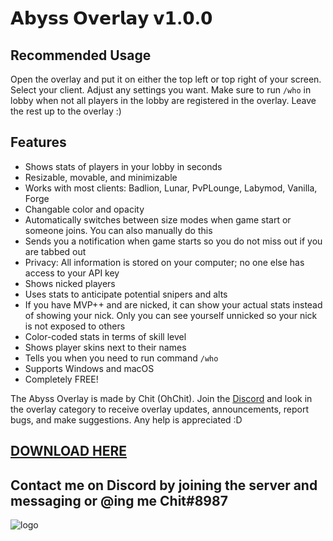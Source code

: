 # 𝗔𝗯𝘆𝘀𝘀 𝗢𝘃𝗲𝗿𝗹𝗮𝘆 𝘃𝟭.𝟬.𝟬

## Recommended Usage
Open the overlay and put it on either the top left or top right of your screen. Select your client. Adjust any settings you want. Make sure to run `/who` in lobby when not all players in the lobby are registered in the overlay. Leave the rest up to the overlay :)

## Features
- Shows stats of players in your lobby in seconds
- Resizable, movable, and minimizable
- Works with most clients: Badlion, Lunar, PvPLounge, Labymod, Vanilla, Forge
- Changable color and opacity
- Automatically switches between size modes when game start or someone joins. You can also manually do this
- Sends you a notification when game starts so you do not miss out if you are tabbed out
- Privacy: All information is stored on your computer; no one else has access to your API key
- Shows nicked players
- Uses stats to anticipate potential snipers and alts
- If you have MVP++ and are nicked, it can show your actual stats instead of showing your nick. Only you can see yourself unnicked so your nick is not exposed to others
- Color-coded stats in terms of skill level
- Shows player skins next to their names
- Tells you when you need to run command `/who`
- Supports Windows and macOS
- Completely FREE!

The Abyss Overlay is made by Chit (OhChit). Join the [Discord](https://discord.gg/Wq4HPU4qCK) and look in the overlay category to receive overlay updates, announcements, report bugs, and make suggestions. Any help is appreciated :D
## [DOWNLOAD HERE](https://github.com/Chit132/abyss-overlay/releases)
## Contact me on Discord by joining the server and messaging or @ing me **Chit#8987**

![logo](https://user-images.githubusercontent.com/61895718/111565782-5ced2900-8772-11eb-9c43-c8801fc2a1a8.png)

